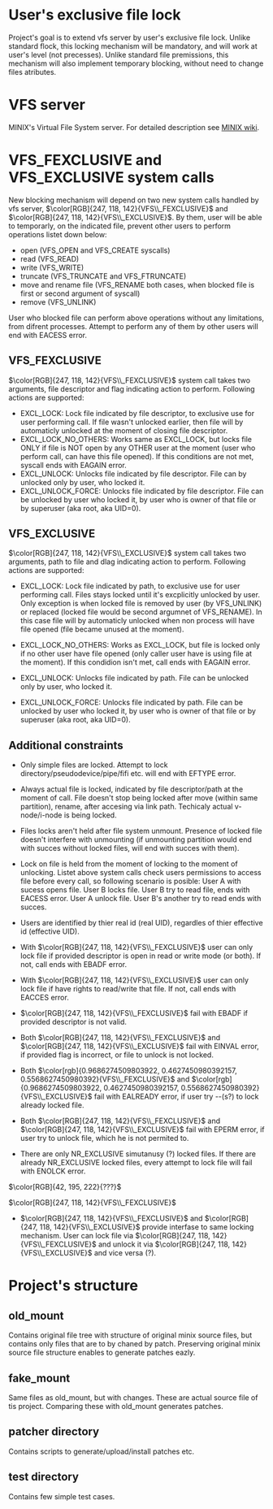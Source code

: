 # User's exclusive file lock
Project's goal is to extend vfs server by user's exclusive file lock. Unlike standard flock, this locking mechanism will be mandatory, and will work at user's level (not precesses). Unlike standard file premissions, this mechanism will also implement temporary blocking, without need to change files atributes.


# VFS server
MINIX's Virtual File System server. For detailed description see [MINIX wiki](https://wiki.minix3.org/doku.php?id=developersguide:vfsinternals).

# VFS_FEXCLUSIVE and VFS_EXCLUSIVE system calls

New blocking mechanism will depend on two new system calls handled by vfs server, $\color[RGB]{247, 118, 142}{VFS\\_FEXCLUSIVE}$ and $\color[RGB]{247, 118, 142}{VFS\\_EXCLUSIVE}$.
By them, user will be able to temporarly, on the indicated file, prevent other users to perform operations listet down below:
+ open (VFS_OPEN and VFS_CREATE syscalls)
+ read (VFS_READ)
+ write (VFS_WRITE)
+ truncate (VFS_TRUNCATE and VFS_FTRUNCATE)
+ move and rename file (VFS_RENAME both cases, when blocked file is first or second argument of syscall)
+ remove (VFS_UNLINK)

User who blocked file can perform above operations without any limitations, from difrent processes. Attempt to perform any of them by other users will end with EACESS error.

## VFS_FEXCLUSIVE

 $\color[RGB]{247, 118, 142}{VFS\\_FEXCLUSIVE}$ system call takes two arguments, file descriptor and flag indicating action to perform. Following actions are supported:
+ EXCL_LOCK: Lock file indicated by file descriptor, to exclusive use for user performing call. If file wasn't unlocked earlier, then file will by automaticly unlocked at the moment of closing file descriptor.
+ EXCL_LOCK_NO_OTHERS: Works same as EXCL_LOCK, but locks file ONLY if file is NOT open by any OTHER user at the moment (user who perform call, can have this file opened). If this conditions are not met, syscall ends with EAGAIN error.
+ EXCL_UNLOCK: Unlocks file indicated by file descriptor. File can by unlocked only by user, who locked it.
+ EXCL_UNLOCK_FORCE: Unlocks file indicated by file descriptor. File can be unlocked by user who locked it, by user who is owner of that file or by superuser (aka root, aka UID=0).

## VFS_EXCLUSIVE

 $\color[RGB]{247, 118, 142}{VFS\\_EXCLUSIVE}$ system call takes two arguments, path to file and dlag indicating action to perform. Following actions are supported:

+ EXCL_LOCK: Lock file indicated by path, to exclusive use for user performing call. Files stays locked until it's excplicitly unlocked by user. Only exception is when locked file is removed by user (by VFS_UNLINK) or replaced (locked file would be second argumnet of VFS_RENAME). In this case file will by automaticly unlocked when non process will have file opened (file became unused at the moment).

+ EXCL_LOCK_NO_OTHERS: Works as EXCL_LOCK, but file is locked only if no other user have file opened (only caller user have is using file at the moment). If this condidion isn't met, call ends with EAGAIN error.

+ EXCL_UNLOCK: Unlocks file indicated by path. File can be unlocked only by user, who locked it.

+ EXCL_UNLOCK_FORCE: Unlocks file indicated by path. File can be unlocked by user who locked it, by user who is owner of that file or by superuser (aka root, aka UID=0).

## Additional constraints

+ Only simple files are locked. Attempt to lock directory/pseudodevice/pipe/fifi etc. will end with EFTYPE error.

+ Always actual file is locked, indicated by file descriptor/path at the moment of call. File doesn't stop being locked after move (within same partition), rename, after accesing via link path. Techicaly actual v-node/i-node is being locked.

+ Files locks aren't held after file system unmount. Presence of locked file doesn't interfere with unmounting (if unmounting partition would end with succes without locked files, will end with succes with them).

+ Lock on file is held from the moment of locking to the moment of unlocking. Listet above system calls check users permissions to access file before every call, so following scenario is posible: User A with sucess opens file. User B locks file. User B try to read file, ends with EACESS error. User A unlock file. User B's another try to read ends with succes.

+ Users are identified by thier real id (real UID), regardles of thier effective id (effective UID).

+ With $\color[RGB]{247, 118, 142}{VFS\\_FEXCLUSIVE}$ user can only lock file if provided descriptor is open in read or write mode (or both). If not, call ends with EBADF error. 

+ With $\color[RGB]{247, 118, 142}{VFS\\_EXCLUSIVE}$ user can only lock file if have rights to read/write that file. If not, call ends with EACCES error.

+ $\color[RGB]{247, 118, 142}{VFS\\_FEXCLUSIVE}$ fail with EBADF if provided descriptor is not valid.

+ Both $\color[RGB]{247, 118, 142}{VFS\\_FEXCLUSIVE}$ and $\color[RGB]{247, 118, 142}{VFS\\_EXCLUSIVE}$ fail with EINVAL error, if provided flag is incorrect, or file to unlock is not locked.

+ Both $\color[rgb]{0.9686274509803922, 0.4627450980392157, 0.5568627450980392}{VFS\\_FEXCLUSIVE}$ and $\color[rgb]{0.9686274509803922, 0.4627450980392157, 0.5568627450980392}{VFS\\_EXCLUSIVE}$ fail with EALREADY error, if user try --(s?) to lock already locked file.

+ Both $\color[RGB]{247, 118, 142}{VFS\\_FEXCLUSIVE}$ and $\color[RGB]{247, 118, 142}{VFS\\_EXCLUSIVE}$ fail with EPERM error, if user try to unlock file, which he is not permited to.

+ There are only NR_EXCLUSIVE simutanusy (?) locked files. If there are already NR_EXCLUSIVE locked files, every attempt to lock file will fail with ENOLCK error.

$\color[RGB]{42, 195, 222}{???}$

$\color[RGB]{247, 118, 142}{VFS\\_FEXCLUSIVE}$

+ $\color[RGB]{247, 118, 142}{VFS\\_FEXCLUSIVE}$ and $\color[RGB]{247, 118, 142}{VFS\\_EXCLUSIVE}$ provide interfase to same locking mechanism. User can lock file via $\color[RGB]{247, 118, 142}{VFS\\_FEXCLUSIVE}$ and unlock it via $\color[RGB]{247, 118, 142}{VFS\\_EXCLUSIVE}$ and vice versa (?).

# Project's structure

## old_mount

Contains original file tree with structure of original minix source files, but contains only files that are to by chaned by patch. Preserving original minix source file structure enables to generate patches eazly.

## fake_mount 
Same files as old_mount, but with changes. These are actual source file of tis project. Comparing these with old_mount generates patches.

## patcher directory

Contains scripts to generate/upload/install patches etc.

## test directory 

Contains few simple test cases.
